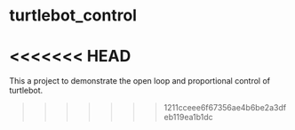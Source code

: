 # turtlebot_control
<<<<<<< HEAD
=======
This a project to demonstrate the open loop and proportional control of turtlebot.
>>>>>>> 1211cceee6f67356ae4b6be2a3dfeb119ea1b1dc
